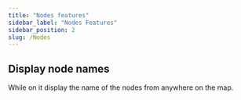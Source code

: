 ```yaml
---
title: "Nodes features"
sidebar_label: "Nodes Features"
sidebar_position: 2
slug: /Nodes
---
```


## Display node names

While on it display the name of the nodes from anywhere on the map.
